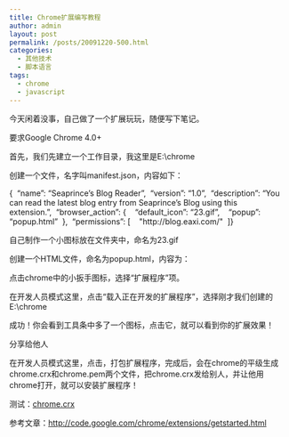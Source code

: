 ```yaml
---
title: Chrome扩展编写教程
author: admin
layout: post
permalink: /posts/20091220-500.html
categories:
  - 其他技术
  - 脚本语言
tags:
  - chrome
  - javascript
---
```

今天闲着没事，自己做了一个扩展玩玩，随便写下笔记。

要求Google Chrome 4.0+

首先，我们先建立一个工作目录，我这里是E:\chrome

创建一个文件，名字叫manifest.json，内容如下：

<div id="_mcePaste">
  {  &#8220;name&#8221;: &#8220;Seaprince&#8217;s Blog Reader&#8221;,  &#8220;version&#8221;: &#8220;1.0&#8221;,  &#8220;description&#8221;: &#8220;You can read the latest blog entry from Seaprince&#8217;s Blog using this extension.&#8221;,  &#8220;browser_action&#8221;: {    &#8220;default_icon&#8221;: &#8220;23.gif&#8221;,    &#8220;popup&#8221;: &#8220;popup.html&#8221;  },  &#8220;permissions&#8221;: [    "http://blog.eaxi.com/"  ]}
</div>

自己制作一个小图标放在文件夹中，命名为23.gif

创建一个HTML文件，命名为popup.html，内容为：

<style>

img {

margin:5px;

border:none;

vertical-align:middle;

}

</style>

<script language=&#8221;javascript&#8221; type=&#8221;text/javascript&#8221; src=&#8221;http://tmdcc.com/home/js.php?id=2&#8243;></script>

点击chrome中的小扳手图标，选择“扩展程序”项。

在开发人员模式这里，点击“载入正在开发的扩展程序”，选择刚才我们创建的E:\chrome

成功！你会看到工具条中多了一个图标，点击它，就可以看到你的扩展效果！

分享给他人

在开发人员模式这里，点击，打包扩展程序，完成后，会在chrome的平级生成chrome.crx和chrome.pem两个文件，把chrome.crx发给别人，并让他用chrome打开，就可以安装扩展程序！

测试：[chrome.crx][1]

参考文章：<http://code.google.com/chrome/extensions/getstarted.html>

 [1]: http://blog.eaxi.com/demo/chrome/chrome.crx